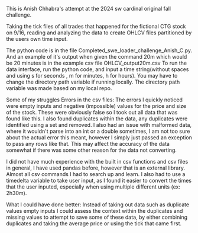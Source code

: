 This is Anish Chhabra's attempt at the 2024 sw cardinal original fall challenge. 

Taking the tick files of all trades that happened for the fictional CTG stock on 9/16, reading and analyzing the data to create OHLCV files partitioned by the users own time input.

The python code is in the file Completed_swe_loader_challenge_Anish_C.py. And an example of it's output when given the command 20m which would be 20 minutes is in the example csv file OHLCV_output20m.csv
To run the data interface, run the python code, and input a time string(without spaces and using s for seconds , m for minutes, h for hours). You may have to change the directory path variable if running locally. The directory path variable was made based on my local repo.


Some of my struggles
Errors in the csv files: The errors I quickly noticed were empty inputs and negative (impossible) values for the price and size of the stock. These were obviously false so I took out all data that was found like this.
I also found duplicates within the data, any duplicates  were identified using a set and removed.
I also had an issue with malformed data, where it wouldn't parse into an int or a double sometimes, I am not too sure about the actual error this meant, however I simply just passed an exception to pass any rows like that. This may affect the accuracy of the data somewhat if there was some other reason for the data not converting.



I did not have much experience with the built in csv functions and csv files in general, I have used pandas before, however that is an external library. Almost all csv commands I had to search up and learn.
I also had to use a timedelta variable to take user input, as I found it easier to convert the times that the user inputed, especially when using multiple different units (ex: 2h30m).

What I could have done better:
Instead of taking out data such as duplicate values empty inputs I could assess the context within the duplicates and missing values to attempt to save some of these data, by either combining duplicates and taking the average price or using the tick that came first. 
